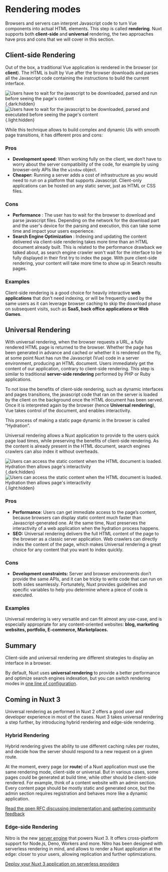 # Rendering modes

Browsers and servers can interpret Javascript code to turn Vue components into actual HTML elements. This step is called **rendering**. Nuxt supports both **client-side** and **universal** rendering, the two approaches have pros and cons that we will cover in this section.

## Client-side Rendering

Out of the box, a traditional Vue application is rendered in the browser (or **client**). The HTML is built by Vue after the browser downloads and parses all the Javascript code containing the instructions to build the current interface.

![Users have to wait for the javascript to be downloaded, parsed and run before seeing the page's content](/img/concepts/rendering/light/csr.svg){.dark:hidden}
![Users have to wait for the javascript to be downloaded, parsed and executated before seeing the page's content](/img/concepts/rendering/dark/csr.svg){.light:hidden}

While this technique allows to build complex and dynamic UIs with smooth page transitions, it has different pros and cons:

### Pros

- **Development speed**: When working fully on the client, we don’t have to worry about the server compatibility of the code, for example by using browser-only APIs like the `window` object.
- **Cheaper:** Running a server adds a cost of infrastructure as you would need to run on a platform that supports Javascript. Client-only applications can be hosted on any static server, just as HTML or CSS files.

### Cons

- **Performance** : The user has to wait for the browser to download and parse javascript files. Depending on the network for the download part and the user's device for the parsing and execution, this can take some time and impact your users experience.
- **Search Engine Optimization** : Indexing and updating the content delivered via client-side rendering takes more time than an HTML document already built. This is related to the performance drawback we talked about, as search engine crawler won't wait for the interface to be fully displayed in their first try to index the page. With pure client-side rendering, your content will take more time to show up in Search results pages.

### Examples

Client-side rendering is a good choice for heavily interactive **web applications** that don’t need indexing, or will be frequently used by the same users as it can leverage browser caching to skip the download phase on subsequent visits, such as **SaaS, back office applications or Web Games**.

## Universal Rendering

With universal rendering, when the browser requests a URL, a fully rendered HTML page is returned to the browser. Whether the page has been generated in advance and cached or whether it is rendered on the fly, at some point Nuxt has run the Javascript (Vue) code in a server environment, producing an HTML document. Users immediately get the content of our application, contrary to client-side rendering. This step is similar to traditional **server-side rendering** performed by PHP or Ruby applications.

To not lose the benefits of client-side rendering, such as dynamic interfaces and pages transitions, the javascript code that ran on the server is loaded by the client on the background once the HTML document has been served. Once it is interpreted again by the browser (hence **Universal rendering**), Vue takes control of the document, and enables interactivity.

This process of making a static page dynamic in the browser is called “Hydration”.

Universal rendering allows a Nuxt application to provide to the users quick page load times, while preserving the benefits of client-side rendering. As the content is already present in the HTML document, search engines crawlers can also index it without overheads.

![Users can access the static content when the HTML document is loaded. Hydration then allows page's interactivity](/img/concepts/rendering/light/ssr.svg){.dark:hidden}
![Users can access the static content when the HTML document is loaded. Hydration then allows page's interactivity](/img/concepts/rendering/dark/ssr.svg){.light:hidden}

### Pros

- **Performance**: Users can get immediate access to the page’s content, because browsers can display static content much faster than Javascript-generated one. At the same time, Nuxt preserves the interactivity of a web application when the hydration process happens.
- **SEO:** Universal rendering delivers the full HTML content of the page to the browser as a classic server application. Web crawlers can directly index the content of the page, which makes Universal rendering a great choice for any content that you want to index quickly.

### Cons

- **Development constraints:** Server and browser environments don’t provide the same APIs, and it can be tricky to write code that can run on both sides seamlessly. Fortunately, Nuxt provides guidelines and specific variables to help you determine where a piece of code is executed.

### Examples

Universal rendering is very versatile and can fit almost any use-case, and is especially appropriate for any content-oriented websites: **blog, marketing websites, portfolio, E-commerce, Marketplaces.**

## Summary

Client-side and universal rendering are different strategies to display an interface in a browser.

By default, Nuxt uses **universal rendering** to provide a better performance and optimize search engines indexation, but you can switch rendering modes in [one line of configuration](https://v3.nuxtjs.org/docs/directory-structure/nuxt.config#ssr).

## Coming in Nuxt 3

Universal rendering as performed in Nuxt 2 offers a good user and developer experience in most of the cases. Nuxt 3 takes universal rendering a step further, by introducing hybrid rendering and edge-side rendering.

### Hybrid Rendering

Hybrid rendering gives the ability to use different caching rules per routes, and decide how the server should respond to a new request on a given route.

At the moment, every page (or **route**) of a Nuxt application must use the same rendering mode, client-side or universal. But in various cases, some pages could be generated at build time, while other should be client-side rendered. For example, think of a content website with an admin section. Every content page should be mostly static and generated once, but the admin section requires registration and behaves more like a dynamic application.

[Read the open RFC discussing implementation and gathering community feedback](https://github.com/nuxt/framework/discussions/560)

### Edge-side Rendering

Nitro is the new [server engine](https://v3.nuxtjs.org/concepts/server-engine) that powers Nuxt 3. It offers cross-platform support for Node.js, Deno, Workers and more. Nitro has been designed with serverless rendering in mind, and allows to render a Nuxt application at the edge: closer to your users, allowing replication and further optimizations.

[Deploy your Nuxt 3 application on serverless providers](https://v3.nuxtjs.org/docs/deployment/presets)
